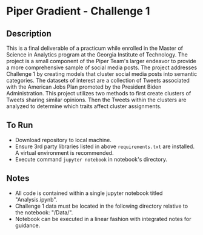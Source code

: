 # Piper Gradient - Challenge 1

## Description
This is a final deliverable of a practicum while enrolled in the Master of Science in Analytics program at the Georgia Institute of Technology. The project is a small component of the Piper Team's larger endeavor to provide a more comprehensive sample of social media posts. The project addresses Challenge 1 by creating models that cluster social media posts into semantic categories. The datasets of interest are a collection of Tweets associated with the American Jobs Plan promoted by the President Biden Administration. This project utilizes two methods to first create clusters of Tweets sharing similar opinions. Then the Tweets within the clusters are analyzed to determine which traits affect cluster assignments.

## To Run
- Download repository to local machine. 
- Ensure 3rd party libraries listed in above `requirements.txt` are installed. A virtual environment is recommended.
- Execute command `jupyter notebook` in notebook's directory. 

## Notes
- All code is contained within a single jupyter notebook titled "Analysis.ipynb".
- Challenge 1 data must be located in the following directory relative to the notebook: "/Data/".
- Notebook can be executed in a linear fashion with integrated notes for guidance.